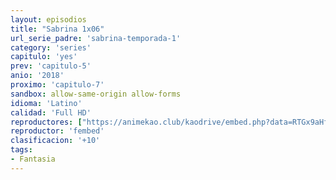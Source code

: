 ```yaml
---
layout: episodios
title: "Sabrina 1x06"
url_serie_padre: 'sabrina-temporada-1'
category: 'series'
capitulo: 'yes'
prev: 'capitulo-5'
anio: '2018'
proximo: 'capitulo-7'
sandbox: allow-same-origin allow-forms
idioma: 'Latino'
calidad: 'Full HD'
reproductores: ["https://animekao.club/kaodrive/embed.php?data=RTGx9aHfiTuCkqcCOPNdbx6bVYQFHRD4PdJ57LNasGwQLjFtqQ1/bAYpzDvlSjFbwWriTM5QnmUzt6YONtpKmTAphTWijnWYUFODZa411l8EIcBkqS16owlunajvtJBR+Ugmy58PPaT9EzAZxIllmzNTm5B3XncZNEZNlnXMRERJBLV22hMNQ73GZ/RL/SSdjlLzUMkFubcd8cAwQIzjv7W0w7khhDFHHq/+KroUxixKHnQRtMun0QvAXgF+Qhf3EzLvRgZ4tx/Dk0ogFat/l5oArJdC56UTeiRVD8berWfTYpbV31IW8iuiqM9EPrm9F5XAXpWQkL8NfYGodXlr2iiM9bJGxpvEReoCqHYbZdExGi+KEZ74JYJTXHnsXZZyO1ljncs+SIyGnBZsJrHz/Q==","https://www.ilovefembed.best/v/n8kent265eedkpw"]
reproductor: 'fembed'
clasificacion: '+10'
tags:
- Fantasia
---
```












